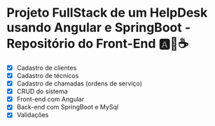 # Projeto FullStack de um HelpDesk usando Angular e SpringBoot - Repositório do Front-End 🅰🍃☕
- [x] Cadastro de clientes
- [x] Cadastro de técnicos
- [x] Cadastro de chamadas (ordens de serviço)
- [x] CRUD do sistema
- [x] Front-end com Angular
- [x] Back-end com SpringBoot e MySql
- [x] Validações
